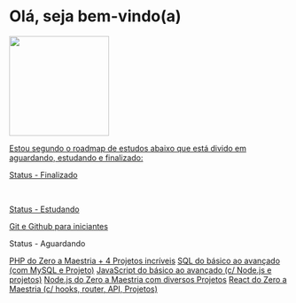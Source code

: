 <h1>Olá, seja bem-vindo(a)</h1>
<!-- Stats do GitHub -->
<div align="left">
  <a href="https://github.com/miltonjuniordev">
  <img height="180em" src="https://github-readme-stats.vercel.app/api?username=miltonjuniordev&show_icons=true&theme=dracula&include_all_commits=true&count_private=true"/>
<!--   <img height="180em" src="https://github-readme-stats.vercel.app/api/top-langs/?username=miltonjuniordev&layout=compact&langs_count=7&theme=dracula"/> -->
</div>
<div align="left">
  <div>
    <p>Estou segundo o roadmap de estudos abaixo que está divido em aguardando, estudando e finalizado:</p>
    <p>Status - Finalizado</p><br>
    <p>Status - Estudando</p>
    <a href="https://www.udemy.com/course/git-e-github-para-iniciantes/" target="_blank">Git e Github para iniciantes</a> <br>
    <p>Status - Aguardando</p>
    <a href="https://www.udemy.com/course/php-do-zero-a-maestria-com-projetos-incriveis/" target="_blank">PHP do Zero a Maestria + 4 Projetos incríveis</a>
    <a href="https://www.udemy.com/course/sql-do-basico-ao-avancado-com-mysql-e-projeto/" target="_blank">SQL do básico ao avançado (com MySQL e Projeto)</a>
    <a href="https://www.udemy.com/course/javascript-do-basico-ao-avancado-com-node-e-projetos/" target="_blank">JavaScript do básico ao avançado (c/ Node.js e projetos)</a>
    <a href="https://www.udemy.com/course/nodejs-do-zero-a-maestria-com-diversos-projetos/" target="_blank">Node.js do Zero a Maestria com diversos Projetos</a>
    <a href="https://www.udemy.com/course/react-do-zero-a-maestria-c-hooks-router-api-projetos/" target="_blank">React do Zero a Maestria (c/ hooks, router, API, Projetos)</a>
  </div>
</div>
